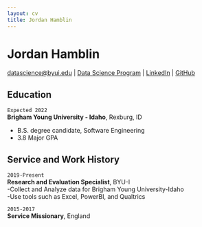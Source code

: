 ```yaml
---
layout: cv
title: Jordan Hamblin
---
```

# Jordan Hamblin

<div id="webaddress">
<a href="ham15041@byui.edu">datascience@byui.edu</a>
| <a href="https://byuidatascience.github.io/development.html">Data Science Program</a>
| <a href="https://www.linkedin.com/in/jordan-hamblin-5b0543194/">LinkedIn</a>
| <a href="https://github.com/byuids-resumes">GitHub</a>
</div>

<!-- https://www.monique.tech/the-art-of-markdown -->

## Education   

`Expected 2022`   
__Brigham Young University - Idaho__, Rexburg, ID   
- B.S. degree candidate, Software Engineering   
- 3.8 Major GPA   

## Service and Work History   

`2019-Present`   
__Research and Evaluation Specialist__, BYU-I   
-Collect and Analyze data for Brigham Young University-Idaho   
-Use tools such as Excel, PowerBI, and Qualtrics   


`2015-2017`   
__Service Missionary__, England


<!-- ### Footer

Last updated: March 2021 -->


